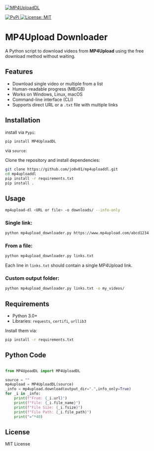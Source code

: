 <p align="left">
  <a href="https://github.com/Jo0X01/MP4UploadDL">
    <img src="MP4UploadDL.ico" alt="MP4UploadDL">
  </a>
</p>
<p align="left">
  <a href="https://pypi.org/project/MP4UploadDL/">
    <img src="https://img.shields.io/badge/-PyPi-blue.svg?logo=pypi&labelColor=555555&style=for-the-badge" alt="PyPi">
  </a>
  <a href="https://github.com/Jo0X01/MP4UploadDL">
    <img src="https://img.shields.io/badge/license-MIT-blue.svg?style=for-the-badge" alt="License: MIT">
  </a>
</p>



# MP4Upload Downloader

A Python script to download videos from **MP4Upload** using the free download method without waiting.

## Features
- Download single video or multiple from a list
- Human-readable progress (MB/GB)
- Works on Windows, Linux, macOS
- Command-line interface (CLI)
- Supports direct URL or a `.txt` file with multiple links

## Installation

install via `Pypi`:

```bash
pip install MP4UploadDL
```


via `source`:

Clone the repository and install dependencies:

```bash
git clone https://github.com/jo0x01/mp4uploaddl.git
cd mp4uploaddl
pip install -r requirements.txt
pip install .
```


## Usage

```bash
mp4upload-dl <URL or file> -o downloads/ --info-only
```

### Single link:
```bash
python mp4upload_downloader.py https://www.mp4upload.com/abcd1234
```

### From a file:
```bash
python mp4upload_downloader.py links.txt
```

Each line in `links.txt` should contain a single MP4Upload link.

### Custom output folder:
```bash
python mp4upload_downloader.py links.txt -o my_videos/
```

## Requirements
- Python 3.0+
- Libraries: `requests`, `certifi`, `urllib3`

Install them via:
```bash
pip install -r requirements.txt
```
## Python Code
```python

from MP4UpoadDL import MP4UploadDL

source = ""
mp4upload = MP4UploadDL(source)
_info = mp4upload.download(output_dir=".",info_only=True)
for _i in _info:
    print(f"From: {_i.url}")
    print(f"File: {_i.file_name}")
    print(f"File Size: {_i.fsize}")
    print(f"File Path: {_i.file_path}")
    print("="*40)

```
## License
MIT License
